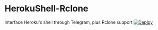 # HerokuShell-Rclone
 Interface Heroku's shell through Telegram, plus Rclone support
[![Deploy](https://www.herokucdn.com/deploy/button.svg)](https://heroku.com/deploy)
